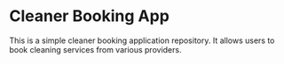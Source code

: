 # Cleaner Booking App

This is a simple cleaner booking application repository. It allows users to book cleaning services from various providers.
